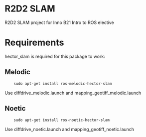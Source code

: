 # R2D2 SLAM
R2D2 SLAM project for Inno B21 Intro to ROS elective

# Requirements
hector_slam is required for this package to work:

## Melodic
```
    sudo apt-get install ros-melodic-hector-slam
```
Use diffdrive_melodic.launch and mapping_geotiff_melodic.launch
## Noetic
```
    sudo apt-get install ros-noetic-hector-slam
```
Use diffdrive_noetic.launch and mapping_geotiff_noetic.launch
